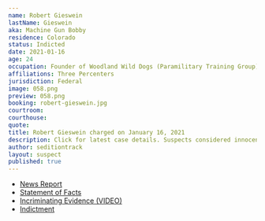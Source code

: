```yaml
---
name: Robert Gieswein
lastName: Gieswein
aka: Machine Gun Bobby
residence: Colorado
status: Indicted
date: 2021-01-16
age: 24
occupation: Founder of Woodland Wild Dogs (Paramilitary Training Group)
affiliations: Three Percenters
jurisdiction: Federal
image: 058.png
preview: 058.png
booking: robert-gieswein.jpg
courtroom: 
courthouse: 
quote: 
title: Robert Gieswein charged on January 16, 2021
description: Click for latest case details. Suspects considered innocent until proven guilty.
author: seditiontrack
layout: suspect
published: true
---
```

- [News Report](https://www.denverpost.com/2021/01/18/colorado-us-capitol-riot-robert-gieswein/)
- [Statement of Facts](https://www.justice.gov/opa/page/file/1360831/download)
- [Incriminating Evidence (VIDEO)](https://twitter.com/Cleavon_MD/status/1352172510603689991?s=20)
- [Indictment](https://www.justice.gov/opa/page/file/1361206/download)
